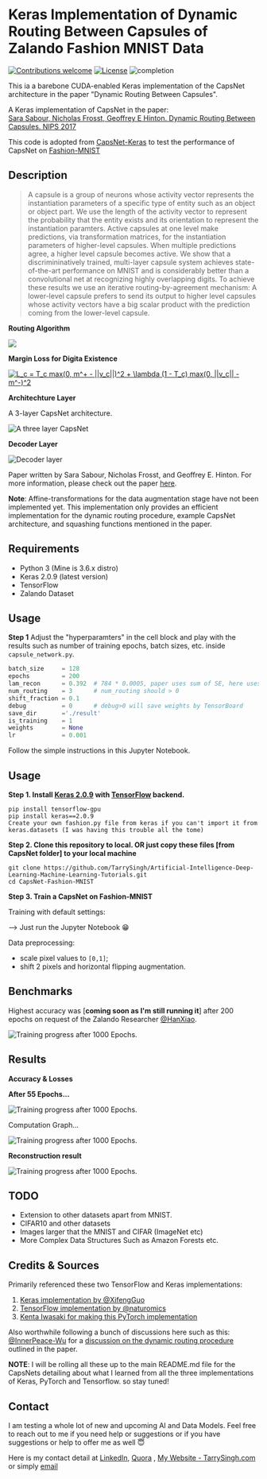 # Keras Implementation of Dynamic Routing Between Capsules of Zalando Fashion MNIST Data 

[![Contributions welcome](https://img.shields.io/badge/contributions-welcome-brightgreen.svg?style=plastic)](CONTRIBUTING.md)
[![License](https://img.shields.io/badge/license-Apache%202.0-blue.svg?style=plastic)](https://opensource.org/licenses/Apache-2.0)
![completion](https://img.shields.io/badge/completion%20state-10%25-blue.svg?style=plastic)

This ia a barebone CUDA-enabled Keras implementation of the CapsNet architecture in the paper "Dynamic Routing Between Capsules".

A Keras implementation of CapsNet in the paper:   
[Sara Sabour, Nicholas Frosst, Geoffrey E Hinton. Dynamic Routing Between Capsules. NIPS 2017](https://arxiv.org/abs/1710.09829)

This code is adopted from [CapsNet-Keras](https://github.com/XifengGuo/CapsNet-Keras.git) to test
the performance of CapsNet on [Fashion-MNIST](https://github.com/zalandoresearch/fashion-mnist)

## Description

> A capsule is a group of neurons whose activity vector represents the instantiation parameters of a specific type of entity such as an object or object part. We use the length of the activity vector to represent the probability that the entity exists and its orientation to represent the instantiation paramters. Active capsules at one level make predictions, via transformation matrices, for the instantiation parameters of higher-level capsules. When multiple predictions agree, a higher level capsule becomes active. We show that a discrimininatively trained, multi-layer capsule system achieves state-of-the-art performance on MNIST and is considerably better than a convolutional net at recognizing highly overlapping digits. To achieve these results we use an iterative routing-by-agreement mechanism: A lower-level capsule prefers to send its output to higher level capsules whose activity vectors have a big scalar product with the prediction coming from the lower-level capsule.

**Routing Algorithm**

<img src="images/routing_algorithm.png">

**Margin Loss for Digita Existence**

<a href="https://www.codecogs.com/eqnedit.php?latex=L_c&space;=&space;T_c&space;max(0,&space;m^&plus;&space;-&space;||v_c||)^2&space;&plus;&space;\lambda&space;(1&space;-&space;T_c)&space;max(0,&space;||v_c||&space;-&space;m^-)^2" target="_blank"><img src="https://latex.codecogs.com/gif.latex?L_c&space;=&space;T_c&space;max(0,&space;m^&plus;&space;-&space;||v_c||)^2&space;&plus;&space;\lambda&space;(1&space;-&space;T_c)&space;max(0,&space;||v_c||&space;-&space;m^-)^2" title="L_c = T_c max(0, m^+ - ||v_c||)^2 + \lambda (1 - T_c) max(0, ||v_c|| - m^-)^2" /></a>

**Architechture Layer**

A 3-layer CapsNet architecture.

![A three layer CapsNet](images/architecture.png)

**Decoder Layer**

![Decoder layer](images/decoder_layer.png)

Paper written by Sara Sabour, Nicholas Frosst, and Geoffrey E. Hinton. For more information, please check out the paper [here](https://arxiv.org/abs/1710.09829).

__Note__: Affine-transformations for the data augmentation stage have not been implemented yet. This implementation only provides an efficient implementation for the dynamic routing procedure, example CapsNet architecture, and squashing functions mentioned in the paper.

## Requirements

* Python 3 (Mine is 3.6.x distro)
* Keras 2.0.9 (latest version)
* TensorFlow
* Zalando Dataset

## Usage

**Step 1** Adjust the "hyperparamters" in the cell block and play with the results such as number of training epochs, batch sizes, etc. inside `capsule_network.py`.

```python
batch_size     = 128
epochs         = 200
lam_recon      = 0.392  # 784 * 0.0005, paper uses sum of SE, here uses MSE
num_routing    = 3      # num_routing should > 0
shift_fraction = 0.1
debug          = 0      # debug>0 will save weights by TensorBoard
save_dir       ='./result'
is_training    = 1
weights        = None
lr             = 0.001
```

Follow the simple instructions in this Jupyter Notebook.

## Usage

**Step 1.
Install [Keras 2.0.9](https://github.com/fchollet/keras) 
with [TensorFlow](https://github.com/tensorflow/tensorflow) backend.**
```
pip install tensorflow-gpu
pip install keras==2.0.9
Create your own fashion.py file from keras if you can't import it from keras.datasets (I was having this trouble all the tome)
```

**Step 2. Clone this repository to local. OR just copy these files [from CapsNet folder] to your local machine**
```
git clone https://github.com/TarrySingh/Artificial-Intelligence-Deep-Learning-Machine-Learning-Tutorials.git
cd CapsNet-Fashion-MNIST
```

**Step 3. Train a CapsNet on Fashion-MNIST**  

Training with default settings:

--> Just run the Jupyter Notebook 😁

Data preprocessing: 
- scale pixel values to `[0,1]`; 
- shift 2 pixels and horizontal flipping augmentation. 

## Benchmarks

Highest accuracy was [**coming soon as I'm still running it**] after 200 epochs on request of the Zalando Researcher [@HanXiao](https://github.com/hanxiao). 

![Training progress after 1000 Epochs.](images/comingsoon.jpg)

## Results

**Accuracy &  Losses**   

**After 55 Epochs...**

![Training progress after 1000 Epochs.](images/55.png)

Computation Graph...
 
![Training progress after 1000 Epochs.](images/comp_graph.png)

**Reconstruction result**  

![Training progress after 1000 Epochs.](images/comingsoon.jpg)

## TODO

* Extension to other datasets apart from MNIST.
* CIFAR10 and other datasets
* Images larger that the MNIST and CIFAR (ImageNet etc)
* More Complex Data Structures Such as Amazon Forests etc.

## Credits & Sources

Primarily referenced these two TensorFlow and Keras implementations:
1. [Keras implementation by @XifengGuo](https://github.com/XifengGuo/CapsNet-Keras)
2. [TensorFlow implementation by @naturomics](https://github.com/naturomics/CapsNet-Tensorflow)
3. [Kenta Iwasaki for making this PyTorch implementation](https://github.com/iwasaki-kenta)

Also worthwhile following a bunch of discussions here such as this: [@InnerPeace-Wu](https://github.com/InnerPeace-Wu) for a [discussion on the dynamic routing procedure](https://github.com/XifengGuo/CapsNet-Keras/issues/1) outlined in the paper.

**NOTE**: I will be rolling all these up to the main README.md file for the CapsNets detailing about what I learned from all the three implementations of Keras, PyTorch and Tensorflow. so stay tuned!
## Contact

I am testing a whole lot of new and upcoming AI and Data Models. Feel free to reach out to me if you need help or suggestions or if you have suggestions or help to offer me as well 😇

Here is my contact detail at [LinkedIn](https://www.linkedin.com/in/tarrysingh/), [Quora](https://www.quora.com/profile/Tarry-Singh) , [My Website - TarrySingh.com](https://tarrysingh.com) or simply [email](tarry.singh@gmail.com)
